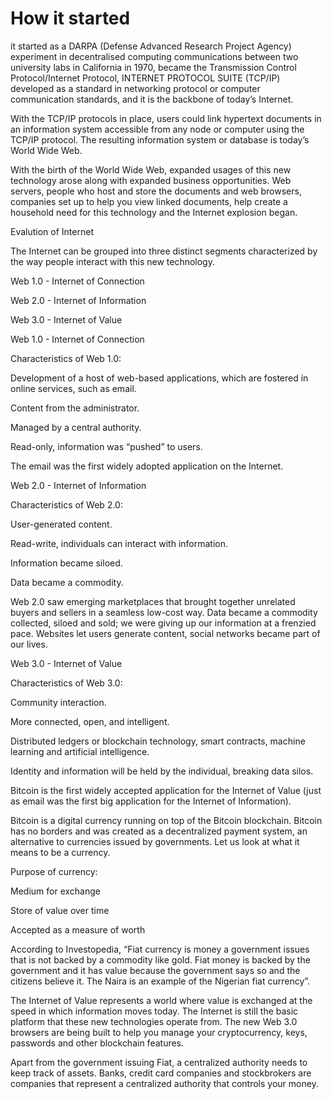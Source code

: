 # How it started

it started as a DARPA (Defense Advanced Research Project Agency) experiment in decentralised computing communications between two university labs in California in 1970, became the Transmission Control Protocol/Internet Protocol, INTERNET PROTOCOL SUITE (TCP/IP) developed as a standard in networking protocol or computer communication standards, and it is the backbone of today’s Internet.

With the TCP/IP protocols in place, users could link hypertext documents in an information system accessible from any node or computer using the TCP/IP protocol. The resulting information system or database is today’s World Wide Web.

With the birth of the World Wide Web, expanded usages of this new technology arose along with expanded business opportunities. Web servers, people who host and store the documents and web browsers, companies set up to help you view linked documents, help create a household need for this technology and the Internet explosion began.

Evalution of Internet

The Internet can be grouped into three distinct segments characterized by the way people interact with this new technology.

Web 1.0 - Internet of Connection

Web 2.0 - Internet of Information

Web 3.0 - Internet of Value

Web 1.0 - Internet of Connection

Characteristics of Web 1.0:

Development of a host of web-based applications, which are fostered in online services, such as email.

Content from the administrator.

Managed by a central authority.

Read-only, information was “pushed” to users.

The email was the first widely adopted application on the Internet.

Web 2.0 - Internet of Information

Characteristics of Web 2.0:

User-generated content.

Read-write, individuals can interact with information.

Information became siloed.

Data became a commodity.

Web 2.0 saw emerging marketplaces that brought together unrelated buyers and sellers in a seamless low-cost way. Data became a commodity collected, siloed and sold; we were giving up our information at a frenzied pace. Websites let users generate content, social networks became part of our lives.

Web 3.0 - Internet of Value

Characteristics of Web 3.0:

Community interaction.

More connected, open, and intelligent.

Distributed ledgers or blockchain technology, smart contracts, machine learning and artificial intelligence.

Identity and information will be held by the individual, breaking data silos.

Bitcoin is the first widely accepted application for the Internet of Value (just as email was the first big application for the Internet of Information).

Bitcoin is a digital currency running on top of the Bitcoin blockchain. Bitcoin has no borders and was created as a decentralized payment system, an alternative to currencies issued by governments. Let us look at what it means to be a currency.

Purpose of currency:

Medium for exchange

Store of value over time

Accepted as a measure of worth

According to Investopedia, “Fiat currency is money a government issues that is not backed by a commodity like gold. Fiat money is backed by the government and it has value because the government says so and the citizens believe it. The Naira is an example of the Nigerian fiat currency”.

The Internet of Value represents a world where value is exchanged at the speed in which information moves today. The Internet is still the basic platform that these new technologies operate from. The new Web 3.0 browsers are being built to help you manage your cryptocurrency, keys, passwords and other blockchain features.

Apart from the government issuing Fiat, a centralized authority needs to keep track of assets. Banks, credit card companies and stockbrokers are companies that represent a centralized authority that controls your money.




